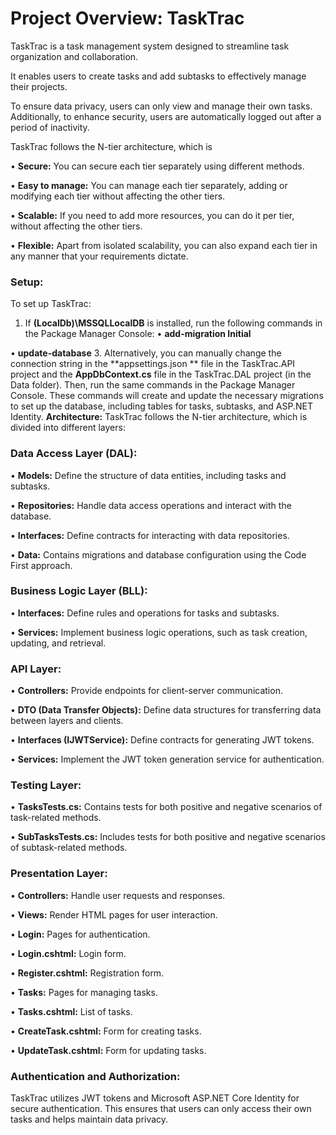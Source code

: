# Project Overview: TaskTrac
TaskTrac is a task management system designed to streamline task organization and collaboration. 

It enables users to create tasks and add subtasks to effectively manage their projects. 

To ensure data privacy, users can only view and manage their own tasks. Additionally, to enhance security, users are automatically logged out after a period of inactivity.

TaskTrac follows the N-tier architecture, which is

•	**Secure:** You can secure each tier separately using different methods.

•	**Easy to manage:** You can manage each tier separately, adding or modifying each tier without affecting the other tiers.

•	**Scalable:** If you need to add more resources, you can do it per tier, without affecting the other tiers.

•	**Flexible:** Apart from isolated scalability, you can also expand each tier in any manner that your requirements dictate.

### Setup:

To set up TaskTrac:
1.	If **(LocalDb)\MSSQLLocalDB** is installed, run the following commands in the Package Manager Console:
•	**add-migration Initial**

•	**update-database**
3.	Alternatively, you can manually change the connection string in the **appsettings.json ** file in the TaskTrac.API project and the **AppDbContext.cs** file in the TaskTrac.DAL project (in the Data folder). Then, run the same commands in the Package Manager Console.
These commands will create and update the necessary migrations to set up the database, including tables for tasks, subtasks, and ASP.NET Identity.
**Architecture:**
TaskTrac follows the N-tier architecture, which is divided into different layers:

### Data Access Layer (DAL):

•	**Models:** Define the structure of data entities, including tasks and subtasks.

•	**Repositories:** Handle data access operations and interact with the database.

•	**Interfaces:** Define contracts for interacting with data repositories.

•	**Data:** Contains migrations and database configuration using the Code First approach.

### Business Logic Layer (BLL):

•	**Interfaces:** Define rules and operations for tasks and subtasks.

•	**Services:** Implement business logic operations, such as task creation, updating, and retrieval.

### API Layer:
•	**Controllers:** Provide endpoints for client-server communication.

•	**DTO (Data Transfer Objects):** Define data structures for transferring data between layers and clients.

•	**Interfaces (IJWTService):** Define contracts for generating JWT tokens.

•	**Services:** Implement the JWT token generation service for authentication.

### Testing Layer:
•	**TasksTests.cs:** Contains tests for both positive and negative scenarios of task-related methods.

•	**SubTasksTests.cs:** Includes tests for both positive and negative scenarios of subtask-related methods.

### Presentation Layer:
•	**Controllers:** Handle user requests and responses.

•	**Views:** Render HTML pages for user interaction.

•	**Login:** Pages for authentication.

•	**Login.cshtml:** Login form.

•	**Register.cshtml:** Registration form.

•	**Tasks:** Pages for managing tasks.

•	**Tasks.cshtml:** List of tasks.

•	**CreateTask.cshtml:** Form for creating tasks.

•	**UpdateTask.cshtml:** Form for updating tasks.

### Authentication and Authorization:

TaskTrac utilizes JWT tokens and Microsoft ASP.NET Core Identity for secure authentication. This ensures that users can only access their own tasks and helps maintain data privacy.


